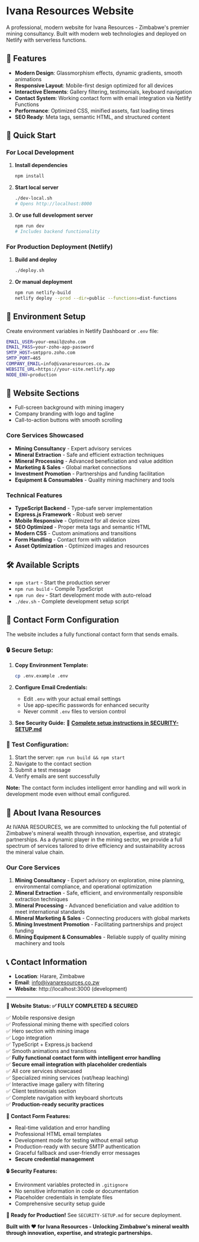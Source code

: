 # Ivana Resources Website

A professional, modern website for Ivana Resources - Zimbabwe's premier mining consultancy. Built with modern web technologies and deployed on Netlify with serverless functions.

## 🎨 Features

- **Modern Design**: Glassmorphism effects, dynamic gradients, smooth animations
- **Responsive Layout**: Mobile-first design optimized for all devices
- **Interactive Elements**: Gallery filtering, testimonials, keyboard navigation
- **Contact System**: Working contact form with email integration via Netlify Functions
- **Performance**: Optimized CSS, minified assets, fast loading times
- **SEO Ready**: Meta tags, semantic HTML, and structured content

## 🚀 Quick Start

### For Local Development

1. **Install dependencies**

   ```bash
   npm install
   ```

2. **Start local server**

   ```bash
   ./dev-local.sh
   # Opens http://localhost:8000
   ```

3. **Or use full development server**
   ```bash
   npm run dev
   # Includes backend functionality
   ```

### For Production Deployment (Netlify)

1. **Build and deploy**

   ```bash
   ./deploy.sh
   ```

2. **Or manual deployment**
   ```bash
   npm run netlify-build
   netlify deploy --prod --dir=public --functions=dist-functions
   ```

## 🔧 Environment Setup

Create environment variables in Netlify Dashboard or `.env` file:

```bash
EMAIL_USER=your-email@zoho.com
EMAIL_PASS=your-zoho-app-password
SMTP_HOST=smtppro.zoho.com
SMTP_PORT=465
COMPANY_EMAIL=info@ivanaresources.co.zw
WEBSITE_URL=https://your-site.netlify.app
NODE_ENV=production
```

## 📱 Website Sections

- Full-screen background with mining imagery
- Company branding with logo and tagline
- Call-to-action buttons with smooth scrolling

### Core Services Showcased

- **Mining Consultancy** - Expert advisory services
- **Mineral Extraction** - Safe and efficient extraction techniques
- **Mineral Processing** - Advanced beneficiation and value addition
- **Marketing & Sales** - Global market connections
- **Investment Promotion** - Partnerships and funding facilitation
- **Equipment & Consumables** - Quality mining machinery and tools

### Technical Features

- **TypeScript Backend** - Type-safe server implementation
- **Express.js Framework** - Robust web server
- **Mobile Responsive** - Optimized for all device sizes
- **SEO Optimized** - Proper meta tags and semantic HTML
- **Modern CSS** - Custom animations and transitions
- **Form Handling** - Contact form with validation
- **Asset Optimization** - Optimized images and resources

## 🛠 Available Scripts

- `npm start` - Start the production server
- `npm run build` - Compile TypeScript
- `npm run dev` - Start development mode with auto-reload
- `./dev.sh` - Complete development setup script

## 📧 Contact Form Configuration

The website includes a fully functional contact form that sends emails.

### 🔒 **Secure Setup:**

1. **Copy Environment Template:**

   ```bash
   cp .env.example .env
   ```

2. **Configure Email Credentials:**

   - Edit `.env` with your actual email settings
   - Use app-specific passwords for enhanced security
   - Never commit `.env` files to version control

3. **See Security Guide:**
   📖 **[Complete setup instructions in SECURITY-SETUP.md](./SECURITY-SETUP.md)**

### 🧪 **Test Configuration:**

1. Start the server: `npm run build && npm start`
2. Navigate to the contact section
3. Submit a test message
4. Verify emails are sent successfully

**Note:** The contact form includes intelligent error handling and will work in development mode even without email configured.

## 🌟 About Ivana Resources

At IVANA RESOURCES, we are committed to unlocking the full potential of Zimbabwe's mineral wealth through innovation, expertise, and strategic partnerships. As a dynamic player in the mining sector, we provide a full spectrum of services tailored to drive efficiency and sustainability across the mineral value chain.

### Our Core Services

1. **Mining Consultancy** - Expert advisory on exploration, mine planning, environmental compliance, and operational optimization
2. **Mineral Extraction** - Safe, efficient, and environmentally responsible extraction techniques
3. **Mineral Processing** - Advanced beneficiation and value addition to meet international standards
4. **Mineral Marketing & Sales** - Connecting producers with global markets
5. **Mining Investment Promotion** - Facilitating partnerships and project funding
6. **Mining Equipment & Consumables** - Reliable supply of quality mining machinery and tools

## 📞 Contact Information

- **Location**: Harare, Zimbabwe
- **Email**: info@ivanaresources.co.zw
- **Website**: http://localhost:3000 (development)

---

**🎯 Website Status: ✅ FULLY COMPLETED & SECURED**

✅ Mobile responsive design  
✅ Professional mining theme with specified colors  
✅ Hero section with mining image  
✅ Logo integration  
✅ TypeScript + Express.js backend  
✅ Smooth animations and transitions  
✅ **Fully functional contact form with intelligent error handling**  
✅ **Secure email integration with placeholder credentials**  
✅ All core services showcased  
✅ Specialized mining services (vat/heap leaching)  
✅ Interactive image gallery with filtering  
✅ Client testimonials section  
✅ Complete navigation with keyboard shortcuts  
✅ **Production-ready security practices**

**📧 Contact Form Features:**

- Real-time validation and error handling
- Professional HTML email templates
- Development mode for testing without email setup
- Production-ready with secure SMTP authentication
- Graceful fallback and user-friendly error messages
- **Secure credential management**

**🔒 Security Features:**

- Environment variables protected in `.gitignore`
- No sensitive information in code or documentation
- Placeholder credentials in template files
- Comprehensive security setup guide

**🚀 Ready for Production!** See `SECURITY-SETUP.md` for secure deployment.

**Built with ❤️ for Ivana Resources - Unlocking Zimbabwe's mineral wealth through innovation, expertise, and strategic partnerships.**
